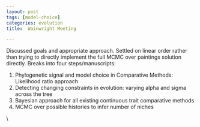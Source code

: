```yaml
---
layout: post
tags: [model-choice]
categories: evolution
title:  Wainwright Meeting

---
```







Discussed goals and appropriate approach. Settled on linear order rather
than trying to directly implement the full MCMC over paintings solution
directly. Breaks into four steps/manuscripts:

1.  Phylogenetic signal and model choice in Comparative Methods:
    Likelihood ratio approach
2.  Detecting changing constraints in evolution: varying alpha and sigma
    across the tree
3.  Bayesian approach for all existing continuous trait comparative
    methods
4.  MCMC over possible histories to infer number of niches

\

